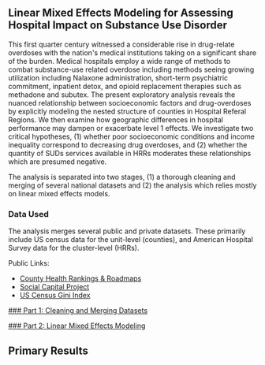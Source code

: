 ## Linear Mixed Effects Modeling for Assessing Hospital Impact on Substance Use Disorder

This first quarter century witnessed a considerable rise in drug-relate overdoses with the nation's medical institutions taking on a significant share of the burden. Medical hospitals employ a wide range of methods to combat substance-use related overdose including methods seeing growing utilization including Nalaxone administration, short-term psychiatric commitment, inpatient detox, and opioid replacement therapies such as methadone and subutex. The present exploratory analysis reveals the nuanced relationship between socioeconomic factors and drug-overdoses by explicitly modeling the nested structure of counties in Hospital Referal Regions. We then examine how geographic differences in hospital performance may dampen or exacerbate level 1 effects. We investigate two critical hypotheses, (1) whether poor socioeconomic conditions and income inequality correspond to decreasing drug overdoses, and (2) whether the quantity of SUDs services available in HRRs moderates these relationships which are presumed negative.

The analysis is separated into two stages, (1) a thorough cleaning and merging of several national datasets and (2) the analysis which relies mostly on linear mixed effects models.

### Data Used
The analysis merges several public and private datasets. These primarily include US census data for the unit-level (counties), and American Hospital Survey data for the cluster-level (HRRs).

Public Links:
 - [County Health Rankings & Roadmaps](https://www.countyhealthrankings.org/health-data/methodology-and-sources/data-documentation)
 - [Social Capital Project](https://www.jec.senate.gov/public/index.cfm/republicans/socialcapitalproject)
 - [US Census Gini Index](https://data.census.gov/table/ACSDT1Y2023.B19083?q=gini+index)

[### Part 1: Cleaning and Merging Datasets](https://github.com/paulsylvia20/HRR_SUDS/blob/main/Data_Preparation.md)

[### Part 2: Linear Mixed Effects Modeling](https://github.com/paulsylvia20/HRR_SUDS/blob/main/LLM_main.md)

## Primary Results

